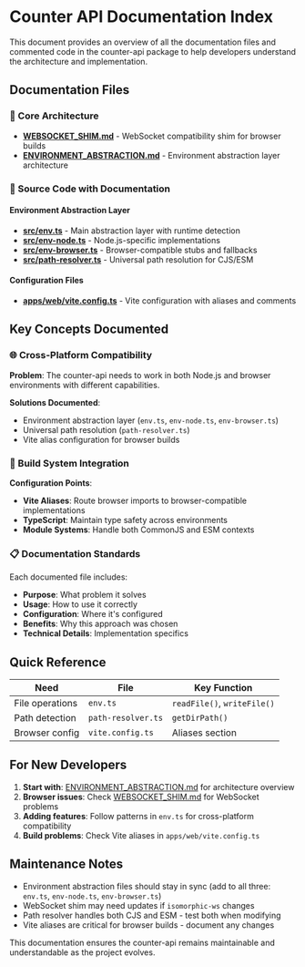 # Counter API Documentation Index

This document provides an overview of all the documentation files and commented code in the counter-api package to help developers understand the architecture and implementation.

## Documentation Files

### 📁 Core Architecture

- **[WEBSOCKET_SHIM.md](./WEBSOCKET_SHIM.md)** - WebSocket compatibility shim for browser builds
- **[ENVIRONMENT_ABSTRACTION.md](./ENVIRONMENT_ABSTRACTION.md)** - Environment abstraction layer architecture

### 📄 Source Code with Documentation

#### Environment Abstraction Layer

- **[src/env.ts](./src/env.ts)** - Main abstraction layer with runtime detection
- **[src/env-node.ts](./src/env-node.ts)** - Node.js-specific implementations
- **[src/env-browser.ts](./src/env-browser.ts)** - Browser-compatible stubs and fallbacks
- **[src/path-resolver.ts](./src/path-resolver.ts)** - Universal path resolution for CJS/ESM

#### Configuration Files

- **[apps/web/vite.config.ts](../../apps/web/vite.config.ts)** - Vite configuration with aliases and comments

## Key Concepts Documented

### 🌐 Cross-Platform Compatibility

**Problem**: The counter-api needs to work in both Node.js and browser environments with different capabilities.

**Solutions Documented**:

- Environment abstraction layer (`env.ts`, `env-node.ts`, `env-browser.ts`)
- Universal path resolution (`path-resolver.ts`)
- Vite alias configuration for browser builds

### 🔧 Build System Integration

**Configuration Points**:

- **Vite Aliases**: Route browser imports to browser-compatible implementations
- **TypeScript**: Maintain type safety across environments
- **Module Systems**: Handle both CommonJS and ESM contexts

### 📋 Documentation Standards

Each documented file includes:

- **Purpose**: What problem it solves
- **Usage**: How to use it correctly
- **Configuration**: Where it's configured
- **Benefits**: Why this approach was chosen
- **Technical Details**: Implementation specifics

## Quick Reference

| Need            | File               | Key Function                |
| --------------- | ------------------ | --------------------------- |
| File operations | `env.ts`           | `readFile()`, `writeFile()` |
| Path detection  | `path-resolver.ts` | `getDirPath()`              |
| Browser config  | `vite.config.ts`   | Aliases section             |

## For New Developers

1. **Start with**: [ENVIRONMENT_ABSTRACTION.md](./ENVIRONMENT_ABSTRACTION.md) for architecture overview
2. **Browser issues**: Check [WEBSOCKET_SHIM.md](./WEBSOCKET_SHIM.md) for WebSocket problems
3. **Adding features**: Follow patterns in `env.ts` for cross-platform compatibility
4. **Build problems**: Check Vite aliases in `apps/web/vite.config.ts`

## Maintenance Notes

- Environment abstraction files should stay in sync (add to all three: `env.ts`, `env-node.ts`, `env-browser.ts`)
- WebSocket shim may need updates if `isomorphic-ws` changes
- Path resolver handles both CJS and ESM - test both when modifying
- Vite aliases are critical for browser builds - document any changes

This documentation ensures the counter-api remains maintainable and understandable as the project evolves.
